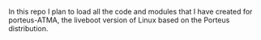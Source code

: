 In this repo I plan to load all the code and modules that I have created for porteus-ATMA, the liveboot version of Linux based on the Porteus distribution. 
